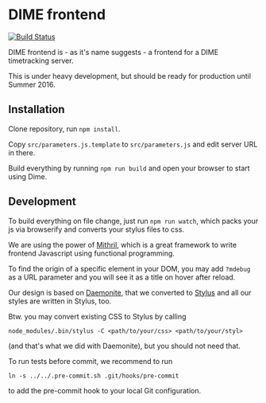 DIME frontend
=============

[![Build Status](https://travis-ci.org/dime-timetracker/frontend.svg?branch=develop)](https://travis-ci.org/dime-timetracker/frontend)

DIME frontend is - as it's name suggests - a frontend for a DIME timetracking
server.

This is under heavy development, but should be ready for production until Summer
2016.

Installation
------------

Clone repository, run ``npm install``.

Copy ``src/parameters.js.template`` to ``src/parameters.js`` and edit server URL
in there.

Build everything by running ``npm run build`` and open your browser to start using Dime.

Development
-----------

To build everything on file change, just run ``npm run watch``, which packs your
js via browserify and converts your stylus files to css.

We are using the power of [Mithril](https://lhorie.github.io/mithril/), which is
a great framework to write frontend Javascript using functional programming.

To find the origin of a specific element in your DOM, you may add ``?mdebug`` as
a URL parameter and you will see it as a title on hover after reload.

Our design is based on [Daemonite](http://daemonite.github.io/material/), that
we converted to [Stylus](http://stylus-lang.com/) and all our styles are written
in Stylus, too.

Btw. you may convert existing CSS to Stylus by calling

    node_modules/.bin/stylus -C <path/to/your/css> <path/to/your/styl>

(and that's what we did with Daemonite), but you should not need that.

To run tests before commit, we recommend to run

    ln -s ../../.pre-commit.sh .git/hooks/pre-commit

to add the pre-commit hook to your local Git configuration.
